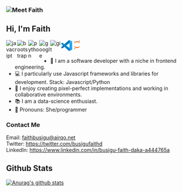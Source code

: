 ### <img src="https://media.giphy.com/media/L1R1tvI9svkIWwpVYr/giphy.gif" alt="Meet Faith"> 
## Hi, I'm Faith


<img src="https://raw.githubusercontent.com/jmnote/z-icons/master/svg/javascript.svg" width="30" align="left" alt="javacript">
<img src="https://raw.githubusercontent.com/jmnote/z-icons/master/svg/bootstrap.svg" width="30" align="left" alt="bootstrap">
<img src="https://raw.githubusercontent.com/jmnote/z-icons/master/svg/python.svg" width="30" align="left" alt="python">
<img src="https://raw.githubusercontent.com/jmnote/z-icons/master/svg/google.svg" width="30" align="left" alt="google">
<img src="https://raw.githubusercontent.com/jmnote/z-icons/master/svg/git.svg" width="30" align="left" alt="git">
<img align="left" alt="Visual Studio Code" width="30" src="https://raw.githubusercontent.com/github/explore/80688e429a7d4ef2fca1e82350fe8e3517d3494d/topics/visual-studio-code/visual-studio-code.png" />
<img align="left" alt="Jupyter notebook" width="26px" src="https://raw.githubusercontent.com/github/explore/80688e429a7d4ef2fca1e82350fe8e3517d3494d/topics/jupyter-notebook/jupyter-notebook.png" />
</br>
<br/>

- 🌱 I am a software developer with a niche in frontend engineering.
- 💻 I particularly use Javascript frameworks and libraries for development. Stack: Javascript/Python
- 🥇 I enjoy creating pixel-perfect implementations and working in collaborative environments.
- 📚 I am a data-science enthusiast.
- 🦾 Pronouns: She/programmer

### Contact Me
Email: faithbusigu@airqo.net <br/>
Twitter: https://twitter.com/busigufaithd <br/>
LinkedIn: https://www.linkedin.com/in/busigu-faith-daka-a444765a

## Github Stats
[![Anurag's github stats](https://github-readme-stats.vercel.app/api?username=FaithDaka&hide=issues&show_icons=true&theme=radical)](https://github.com/anuraghazra/github-readme-stats)
